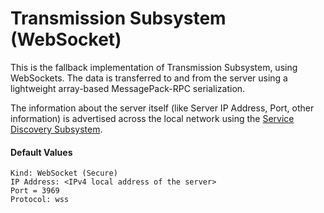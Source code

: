 # Transmission Subsystem (WebSocket)

This is the fallback implementation of Transmission Subsystem, using WebSockets. The data is transferred to and from the server using a lightweight array-based MessagePack-RPC serialization.

The information about the server itself (like Server IP Address, Port, other information) is advertised across the local network using the [Service Discovery Subsystem](./service-discovery.md).

#### Default Values

```
Kind: WebSocket (Secure)
IP Address: <IPv4 local address of the server>
Port = 3969
Protocol: wss
```
